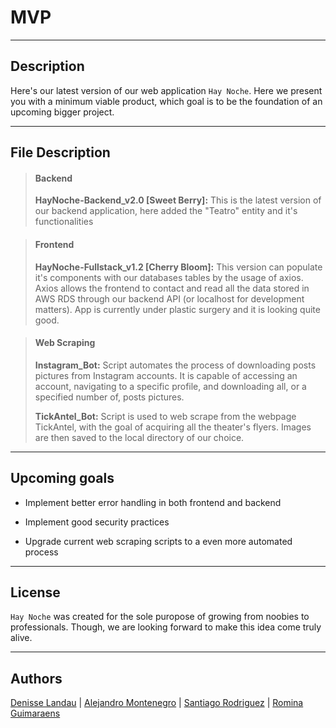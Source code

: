 # MVP

---

## Description

Here's our latest version of our web application `Hay Noche`. Here we present you with a minimum viable product, which goal is to be the foundation of an upcoming bigger project.

---
## File Description

> #### Backend
> **HayNoche-Backend_v2.0 [Sweet Berry]:** This is the latest version of our backend application, here added the "Teatro" entity and it's functionalities

> #### Frontend
> **HayNoche-Fullstack_v1.2 [Cherry Bloom]:** This version can populate it's components with our databases tables by the usage of axios. Axios allows the frontend to contact and read all the data stored in AWS RDS through our backend API (or localhost for development matters). App is currently under plastic surgery and it is looking quite good.

> #### Web Scraping
> **Instagram_Bot:** Script automates the process of downloading posts pictures from Instagram accounts. It is capable of accessing an account, navigating to a specific profile, and downloading all, or a specified number of, posts pictures.
>
> **TickAntel_Bot:** Script is used to web scrape from the webpage TickAntel, with the goal of acquiring all the theater's flyers. Images are then saved to the local directory of our choice.
----

## Upcoming goals

- Implement better error handling in both frontend and backend


- Implement good security practices


- Upgrade current web scraping scripts to a even more automated process

---
## License
`Hay Noche` was created for the sole puropose of growing from noobies to professionals. Though, we are looking forward to make this idea come truly alive.

----

## Authors

[Denisse Landau](https://www.linkedin.com/in/denisselandau/) |
[Alejandro Montenegro](https://www.linkedin.com/in/alejandro-montenegro-505233184/) |
[Santiago Rodriguez](https://www.linkedin.com/in/santiago-rodriguez-a1901b246/) | [Romina Guimaraens](https://www.linkedin.com/in/romina-guimaraens-465992238/)
